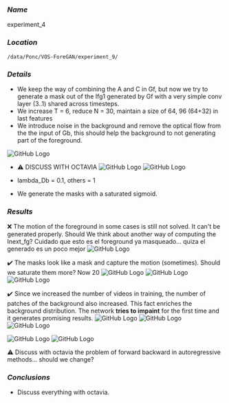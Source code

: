 ### **_Name_** 
experiment_4

### **_Location_** 
`/data/Ponc/VOS-ForeGAN/experiment_9/`

### **_Details_**
- We keep the way of combining the A and C in Gf, but now we try to generate a mask out of the Ifg1 generated by Gf with a very simple conv layer (3..1) shared across timesteps.
- We increase T = 6, reduce N = 30, maintain a size of 64, 96 (64+32) in last features
- We introduce noise in the background and remove the optical flow from the the input of Gb, this should help the background to not generating part of the foreground.

![GitHub Logo](/experiments/imgs/experiment_05/masked_bg_noise.jpg)

- :warning: DISCUSS WITH OCTAVIA
![GitHub Logo](/experiments/imgs/experiment_05/img_warp_flowu_flowv.JPG)
![GitHub Logo](/experiments/imgs/experiment_05/problem_warps.gif)

- lambda_Db = 0.1, others = 1

- We generate the masks with a saturated sigmoid.

### **_Results_**

:x: The motion of the foreground in some cases is still not solved. It can't be generated properly. Should We think about another way of computing the Inext_fg? Cuidado que esto es el foreground ya masqueado... quiza el generado es un poco mejor
![GitHub Logo](/experiments/imgs/experiment_05/some_fg_example.png)

:heavy_check_mark: The masks look like a mask and capture the motion (sometimes). Should we saturate them more? Now 20
![GitHub Logo](/experiments/imgs/experiment_05/mask_break_gif.gif)
![GitHub Logo](/experiments/imgs/experiment_05/mask_camel_gif.gif)
![GitHub Logo](/experiments/imgs/experiment_05/mask_bmx_bumps_gif.gif)

:heavy_check_mark: Since we increased the number of videos in training, the number of patches of the background also increased. This fact enriches the background distribution. The network **tries to impaint** for the first time and it generates promising results.
![GitHub Logo](/experiments/imgs/experiment_05/bg_impainted_at_4_breakdance_nopeople.png)
![GitHub Logo](/experiments/imgs/experiment_05/bg_impainted_at_4_blackswan.png)
![GitHub Logo](/experiments/imgs/experiment_05/bg_impainted_at_4_bmxbumps.png)

![GitHub Logo](/experiments/imgs/experiment_05/bg_bmxbumps_gif.gif)
![GitHub Logo](/experiments/imgs/experiment_05/bg_break_gif.gif)

:warning: Discuss with octavia the problem of forward backward in autoregressive methods... should we change?

### **_Conclusions_**
- Discuss everything with octavia.